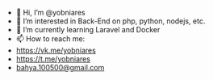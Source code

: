 - 👋 Hi, I’m @yobniares
- 👀 I’m interested in Back-End on php, python, nodejs, etc. 
- 🌱 I’m currently learning Laravel and Docker
- 📫 How to reach me:
- https://vk.me/yobniares
- https://t.me/yobniares
- bahya.100500@gmail.com
